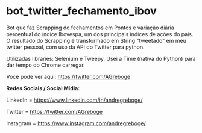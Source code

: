 # bot_twitter_fechamento_ibov

Bot que faz Scrapping do fechamentos em Pontos e variação diária percentual do índice Ibovespa, um dos principais índices de ações do país. O resultado do Scrapping é transformado em String "tweetado" em meu twitter pessoal, com uso da API do Twitter para python.

Utilizadas libraries: Selenium e Tweepy. Usei a Time (nativa do Python) para dar tempo do Chrome carregar.

Você pode ver aqui:
https://twitter.com/AGreboge


<B>Redes Sociais / Social Midia:</b>

LinkedIn = https://www.linkedin.com/in/andregreboge/

Twitter = https://twitter.com/AGreboge

Instagram = https://www.instagram.com/andregreboge/

